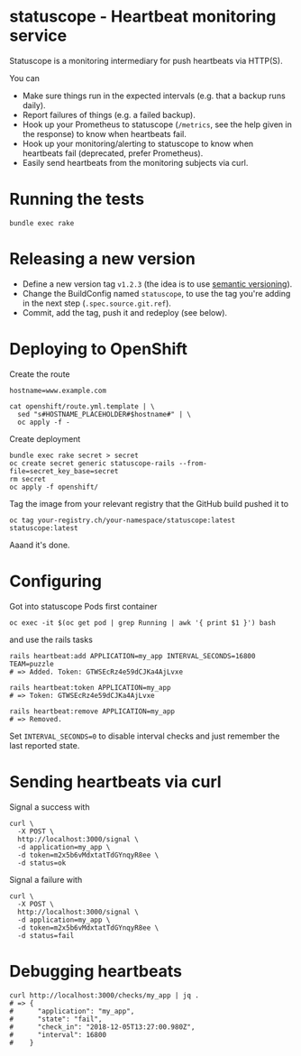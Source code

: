 # statuscope - Heartbeat monitoring service

Statuscope is a monitoring intermediary for push heartbeats via HTTP(S).

You can

* Make sure things run in the expected intervals (e.g. that a backup runs daily).
* Report failures of things (e.g. a failed backup).
* Hook up your Prometheus to statuscope (`/metrics`, see the help given in the response) to know when heartbeats fail.
* Hook up your monitoring/alerting to statuscope to know when heartbeats fail (deprecated, prefer Prometheus).
* Easily send heartbeats from the monitoring subjects via curl.

# Running the tests

    bundle exec rake

# Releasing a new version

* Define a new version tag `v1.2.3` (the idea is to use [semantic versioning](https://semver.org/)).
* Change the BuildConfig named `statuscope`, to use the tag you're adding in the next step (`.spec.source.git.ref`).
* Commit, add the tag, push it and redeploy (see below).

# Deploying to OpenShift

Create the route

    hostname=www.example.com

    cat openshift/route.yml.template | \
      sed "s#HOSTNAME_PLACEHOLDER#$hostname#" | \
      oc apply -f -

Create deployment

    bundle exec rake secret > secret
    oc create secret generic statuscope-rails --from-file=secret_key_base=secret
    rm secret
    oc apply -f openshift/

Tag the image from your relevant registry that the GitHub build pushed it to

    oc tag your-registry.ch/your-namespace/statuscope:latest statuscope:latest

Aaand it's done.

# Configuring

Got into statuscope Pods first container

    oc exec -it $(oc get pod | grep Running | awk '{ print $1 }') bash

and use the rails tasks

    rails heartbeat:add APPLICATION=my_app INTERVAL_SECONDS=16800 TEAM=puzzle
    # => Added. Token: GTWSEcRz4e59dCJKa4AjLvxe

    rails heartbeat:token APPLICATION=my_app
    # => Token: GTWSEcRz4e59dCJKa4AjLvxe

    rails heartbeat:remove APPLICATION=my_app
    # => Removed.

Set `INTERVAL_SECONDS=0` to disable interval checks and just remember the last
reported state.

# Sending heartbeats via curl

Signal a success with

    curl \
      -X POST \
      http://localhost:3000/signal \
      -d application=my_app \
      -d token=m2x5b6vMdxtatTdGYnqyR8ee \
      -d status=ok

Signal a failure with

    curl \
      -X POST \
      http://localhost:3000/signal \
      -d application=my_app \
      -d token=m2x5b6vMdxtatTdGYnqyR8ee \
      -d status=fail

# Debugging heartbeats

    curl http://localhost:3000/checks/my_app | jq .
    # => {
    #      "application": "my_app",
    #      "state": "fail",
    #      "check_in": "2018-12-05T13:27:00.980Z",
    #      "interval": 16800
    #    }
